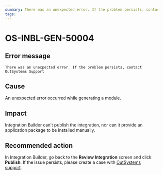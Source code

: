 ```yaml
---
summary: There was an unexpected error. If the problem persists, contact OutSystems Support`
tags:
---
```


# OS-INBL-GEN-50004

## Error message

`There was an unexpected error. If the problem persists, contact OutSystems Support`

## Cause

An unexpected error occurred while generating a module.

## Impact

Integration Builder can't publish the integration, nor can it provide an application package to be installed manually.

## Recommended action

In Integration Builder, go back to the **Review Integration** screen and click **Publish**. 
If the issue persists, please create a case with [OutSystems support](https://success.outsystems.com/Support).
